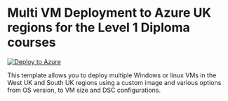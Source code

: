 # Multi VM Deployment to Azure UK regions for the Level 1 Diploma courses

[![Deploy to Azure](https://aka.ms/deploytoazurebutton)](https://portal.azure.com/#create/Microsoft.Template/uri/https%3A%2F%2Fraw.githubusercontent.com%2Fbalticapprenticeships%2FAzure-Templates%2Fmaster%2Fmulti-vm-deploy-l1-diploma%2Fazuredeploy.json)

This template allows you to deploy multiple Windows or linux VMs in the West UK and South UK regions using a custom image and various options from OS version, to VM size and DSC configurations.
